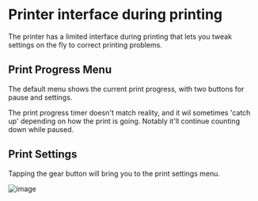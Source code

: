 # Printer interface during printing

The printer has a limited interface during printing that lets you tweak settings on the fly to correct printing problems.

## Print Progress Menu

The default menu shows the current print progress, with two buttons for pause and settings.

The print progress timer doesn't match reality, and it wil sometimes 'catch up' depending on how the print is going. Notably it'll continue counting down while paused.

## Print Settings

Tapping the gear button will bring you to the print settings menu.

![image](https://user-images.githubusercontent.com/1441553/218245197-3ae50160-4d70-4814-8871-60bdb8079732.png)
